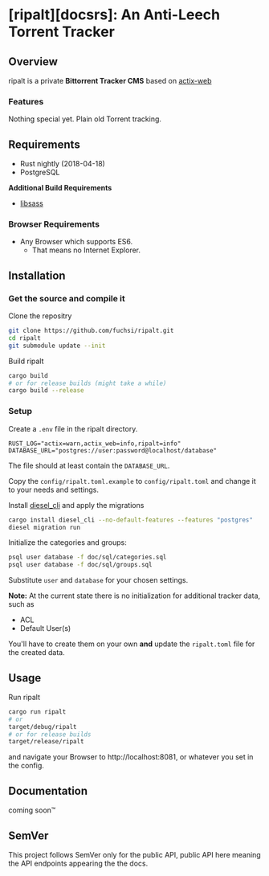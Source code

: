 [ripalt][docsrs]: An Anti-Leech Torrent Tracker
========================================

## Overview

ripalt is a private **Bittorrent Tracker CMS** based on [actix-web](https://github.com/actix/actix-web)

### Features
Nothing special yet. Plain old Torrent tracking.

## Requirements

- Rust nightly (2018-04-18)
- PostgreSQL

**Additional Build Requirements**

- [libsass](https://github.com/sass/libsass)

### Browser Requirements

- Any Browser which supports ES6.
    - That means no Internet Explorer.

## Installation

### Get the source and compile it

Clone the repositry
```bash
git clone https://github.com/fuchsi/ripalt.git
cd ripalt
git submodule update --init
```
Build ripalt
```bash
cargo build
# or for release builds (might take a while)
cargo build --release
```

### Setup

Create a `.env` file in the ripalt directory.
```
RUST_LOG="actix=warn,actix_web=info,ripalt=info"
DATABASE_URL="postgres://user:password@localhost/database"
```
The file should at least contain the `DATABASE_URL`.

Copy the `config/ripalt.toml.example` to `config/ripalt.toml` and change it to your needs and settings.

Install [diesel_cli](https://github.com/diesel-rs/diesel/tree/master/diesel_cli) and apply the migrations
```bash
cargo install diesel_cli --no-default-features --features "postgres"
diesel migration run
```

Initialize the categories and groups:
```bash
psql user database -f doc/sql/categories.sql
psql user database -f doc/sql/groups.sql
```
Substitute `user` and `database` for your chosen settings.

**Note:** At the current state there is no initialization for additional tracker data, such as
- ACL
- Default User(s)

You'll have to create them on your own **and** update the `ripalt.toml` file for the created data.

## Usage

Run ripalt
```bash
cargo run ripalt
# or
target/debug/ripalt
# or for release builds
target/release/ripalt
```
and navigate your Browser to http://localhost:8081, or whatever you set in the config.

## Documentation
coming soon™

## SemVer
This project follows SemVer only for the public API, public API here meaning the API endpoints appearing the the docs.

